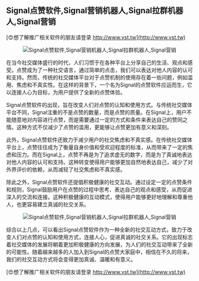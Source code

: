 ## **Signal点赞软件,Signal营销机器人,Signal拉群机器人,Signal营销**

[😍想了解推广相关软件的朋友请登录 http://www.vst.tw](http://www.vst.tw)

 <center><img src="https://vst.tw/MP4/tuiguang/png/8.png" alt="Signal点赞软件,Signal营销机器人,Signal拉群机器人,Signal营销"></center>

在当今社交媒体盛行的时代，人们习惯于在各种平台上分享自己的生活、观点和感受。点赞成为了一种社交语言，通过简单的点击，我们可以表达对他人内容的认可和支持。然而，传统的社交媒体平台对于点赞机制的使用存在着一些问题，例如滥用、焦虑和不真实性。在这样的背景下，一个名为Signal的点赞软件应运而生，它以连接人心为目标，为用户提供了全新的点赞体验。

Signal点赞软件的出现，旨在改变人们对点赞的认知和使用方式。与传统社交媒体平台不同，Signal注重的不是点赞的数量，而是点赞的质量。在Signal上，用户不能随意地对内容进行点赞，而是需要通过一定的方式和条件来表达自己的赞同之情。这种方式不仅减少了点赞的滥用，更能够让点赞更加有意义和深刻。

此外，Signal点赞软件还致力于减少用户的社交焦虑和不真实感。在传统社交媒体平台上，点赞往往成为了衡量自身价值和受欢迎程度的标准，从而带来了一定的焦虑和压力。而在Signal上，点赞不再是为了追求虚无的数字，而是为了真诚地表达对他人内容的认可和支持。这种转变使得用户能够更加自然地表达自己，减少了对外界评价的依赖，从而减轻了社交焦虑和不真实感。

除此之外，Signal点赞软件还提倡积极健康的社交互动。通过设定一定的点赞条件和规则，Signal鼓励用户在点赞的过程中思考、表达自己的观点和感受，从而促进深入的交流和连接。这种积极健康的互动模式，使得用户能够更好地理解和尊重他人，也更容易建立真诚的社交关系。

 <center><img src="https://vst.tw/MP4/tuiguang/png/5.png" alt="Signal点赞软件,Signal营销机器人,Signal拉群机器人,Signal营销"></center>

综合以上几点，可以看出Signal点赞软件作为一种全新的社交互动方式，致力于改变人们对点赞的认知和使用方式，连接人心，促进真诚的社交关系。它的出现标志着社交媒体的发展将朝着更加积极健康的方向发展，为人们的社交互动带来了全新的可能性。随着越来越多的人加入到Signal的点赞大家庭中，相信在不久的将来，我们的社交互动方式将会变得更加真诚、温暖和有意义。

[😍想了解推广相关软件的朋友请登录 http://www.vst.tw](http://www.vst.tw)



